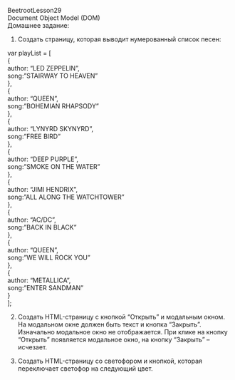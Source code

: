 BeetrootLesson29<br/>
Document Object Model (DOM)<br/>
Домашнее задание:<br/>

1. Создать страницу, которая выводит нумерованный список песен:<br/>

var playList = [<br/>
{<br/>
author: “LED ZEPPELIN”,<br/>
song:”STAIRWAY TO HEAVEN”<br/>
},<br/>
{<br/>
author: “QUEEN”,<br/>
song:”BOHEMIAN RHAPSODY”<br/>
},<br/>
{<br/>
author: “LYNYRD SKYNYRD”,<br/>
song:”FREE BIRD”<br/>
},<br/>
{<br/>
author: “DEEP PURPLE”,<br/>
song:”SMOKE ON THE WATER”<br/>
},<br/>
{<br/>
author: “JIMI HENDRIX”,<br/>
song:”ALL ALONG THE WATCHTOWER”<br/>
},<br/>
{<br/>
author: “AC/DC”,<br/>
song:”BACK IN BLACK”<br/>
},<br/>
{<br/>
author: “QUEEN”,<br/>
song:”WE WILL ROCK YOU”<br/>
},<br/>
{<br/>
author: “METALLICA”,<br/>
song:”ENTER SANDMAN”<br/>
}<br/>
];<br/>

2. Создать HTML-страницу с кнопкой “Открыть” и модальным окном. На модальном окне должен быть текст и кнопка “Закрыть”. Изначально модальное окно не отображается. При клике на кнопку “Открыть” появляется модальное окно, на кнопку “Закрыть” – исчезает.

3. Создать HTML-страницу со светофором и кнопкой, которая переключает светофор на следующий цвет.
